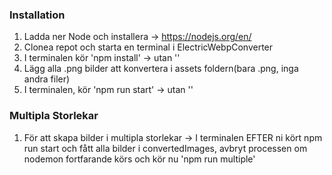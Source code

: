 ### Installation

1. Ladda ner Node och installera -> https://nodejs.org/en/
2. Clonea repot och starta en terminal i ElectricWebpConverter
3. I terminalen kör 'npm install' -> utan ''
4. Lägg alla .png bilder att konvertera i assets foldern(bara .png, inga andra filer)
5. I terminalen, kör 'npm run start' -> utan ''

### Multipla Storlekar

1. För att skapa bilder i multipla storlekar -> I terminalen EFTER ni kört npm run start och fått alla bilder i convertedImages, avbryt processen om nodemon fortfarande körs och kör nu 'npm run multiple'
